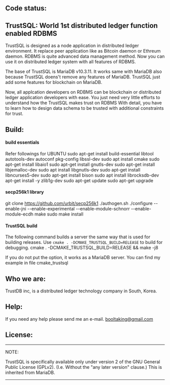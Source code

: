 
Code status:
------------

## TrustSQL: World 1st distributed ledger function enabled RDBMS

TrustSQL is designed as a node application in distributed ledger environment.
It replace peer application like as Bitcoin daemon or Ethreum daemon.
RDBMS is quite advanced data management method. Now you can use it on distributed ledger system with all features of RDBMS.

The base of TrustSQL is MariaDB v10.3.11.
It works same with MariaDB also because TrustSQL doens't remove any features of MariaDB.
TrustSQL just add some features for blockchain on MariaDB.

Now, all applcation developers on RDBMS can be blockchain or distributed ledger application developers with ease.
You just need very little efforts to understand how the TrustSQL makes trust on RDBMS
With detail, you have to learn how to design data schema to be trusted with additional constraints for trust.


Build:
--------

#### build essentials

Refer followings for UBUNTU
sudo apt-get install build-essential libtool  autotools-dev autoconf  pkg-config  libssl-dev
sudo apt install cmake
sudo apt-get install libaio1
sudo apt-get install gnutls-dev
sudo apt-get install libjemalloc-dev
sudo apt install libgnutls-dev
sudo apt-get install libncurses5-dev
sudo apt-get install bison
sudo apt install librocksdb-dev
apt-get install -y zlib1g-dev
sudo apt-get update
sudo apt-get upgrade

#### secp256k1 library
git clone https://github.com/urbit/secp256k1
./authogen.sh
./configure --enable-jni --enable-experimental --enable-module-schnorr --enable-module-ecdh
make
sudo make install

#### TrustSQL build
The following command builds a server the same way that is used for building releases. Use  `cmake . -DCMAKE_TRUSTSQL_BUILD=RELEASE`  to build for debugging.
cmake . -DCMAKE_TRUSTSQL_BUILD=RELEASE && make -j8

If you do not put the option, it works as a MariaDB server.
You can find my example in file cmake_trustsql



Who we are:
----------
TrustDB inc, is a distributed ledger technology company in South, Korea.
 

Help:
-----
If you need any help please send me an e-mail.
booltaking@gmail.com


License:
--------

***************************************************************************

NOTE: 

TrustSQL is specifically available only under version 2 of the GNU
General Public License (GPLv2). (I.e. Without the "any later version"
clause.) This is inherited from MariaDB.

***************************************************************************
